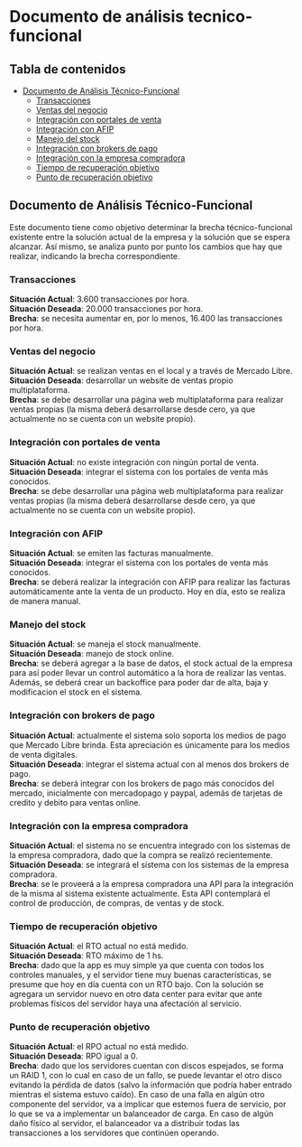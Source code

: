 # Documento de análisis tecnico-funcional

## Tabla de contenidos
- [Documento de Análisis Técnico-Funcional](#documento-de-análisis-técnico-funcional)
    - [Transacciones](#Transacciones)
    - [Ventas del negocio](#Ventas-del-negocio)
    - [Integración con portales de venta](#Integración-con-portales-de-venta)
    - [Integración con AFIP](#Integración-con-AFIP)
    - [Manejo del stock](#Manejo-del-stock)
    - [Integración con brokers de pago](#Integración-con-brokers-de-pago)
    - [Integración con la empresa compradora](#Integración-con-la-empresa-compradora)
    - [Tiempo de recuperación objetivo](#Tiempo-de-recuperación-objetivo)
    - [Punto de recuperación objetivo](#Punto-de-recuperación-objetivo)

## Documento de Análisis Técnico-Funcional
Este documento tiene como objetivo determinar la brecha técnico-funcional existente entre la solución actual de la empresa y la solución que se espera alcanzar. Así mismo, se analiza punto por punto los cambios que hay que realizar, indicando la brecha correspondiente.

### Transacciones
**Situación Actual**: 3.600 transacciones por hora.  
**Situación Deseada**: 20.000 transacciones por hora.  
**Brecha**: se necesita aumentar en, por lo menos, 16.400 las transacciones por hora.  

### Ventas del negocio
**Situación Actual**: se realizan ventas en el local y a través de Mercado Libre.  
**Situación Deseada**: desarrollar un website de ventas propio multiplataforma.  
**Brecha**: se debe desarrollar una página web multiplataforma para realizar ventas propias (la misma deberá desarrollarse desde cero, ya que actualmente no se cuenta con un website propio).  

### Integración con portales de venta
**Situación Actual**: no existe integración con ningún portal de venta.  
**Situación Deseada**: integrar el sistema con los portales de venta más conocidos.  
**Brecha**: se debe desarrollar una página web multiplataforma para realizar ventas propias (la misma deberá desarrollarse desde cero, ya que actualmente no se cuenta con un website propio).  

### Integración con AFIP
**Situación Actual**: se emiten las facturas manualmente.  
**Situación Deseada**: integrar el sistema con los portales de venta más conocidos.  
**Brecha**: se deberá realizar la integración con AFIP para realizar las facturas automáticamente ante la venta de un producto. Hoy en día, esto se realiza de manera manual.    

### Manejo del stock
**Situación Actual**: se maneja el stock manualmente.  
**Situación Deseada**: manejo de stock online.  
**Brecha**: se deberá agregar a la base de datos, el stock actual de la empresa para así poder llevar un control automático a la hora de realizar las ventas. Además, se deberá crear un backoffice para poder dar de alta, baja y modificacion el stock en el sistema.  

### Integración con brokers de pago
**Situación Actual**: actualmente el sistema solo soporta los medios de pago que Mercado Libre brinda. Esta apreciación es únicamente para los medios de venta digitales.  
**Situación Deseada**: integrar el sistema actual con al menos dos brokers de pago.   
**Brecha**: se deberá integrar con los brokers de pago más conocidos del mercado, inicialmente con mercadopago y paypal, además de tarjetas de credito y debito para ventas online.   

### Integración con la empresa compradora
**Situación Actual**: el sistema no se encuentra integrado con los sistemas de la empresa compradora, dado que la compra se realizó recientemente.  
**Situación Deseada**: se integrará el sistema con los sistemas de la empresa compradora.  
**Brecha**: se le proveerá a la empresa compradora una API para la integración de la misma al sistema existente actualmente. Esta API contemplará el control de producción, de compras, de ventas y de stock.   

### Tiempo de recuperación objetivo
**Situación Actual**: el RTO actual no está medido.  
**Situación Deseada**: RTO máximo de 1 hs.  
**Brecha**: dado que la app es muy simple ya que cuenta con todos los controles manuales, y el servidor tiene muy buenas características, se presume que hoy en día cuenta con un RTO bajo. Con la solución se agregara un servidor nuevo en otro data center para evitar que ante problemas físicos del servidor haya una afectación al servicio.  

### Punto de recuperación objetivo
**Situación Actual**: el RPO actual no está medido.  
**Situación Deseada**: RPO igual a 0.  
**Brecha**: dado que los servidores cuentan con discos espejados, se forma un RAID 1, con lo cual en caso de un fallo, se puede levantar el otro disco evitando la pérdida de datos (salvo la información que podría haber entrado mientras el sistema estuvo caído). En caso de una falla en algún otro componente del servidor, va a implicar que estemos fuera de servicio, por lo que se va a implementar un balanceador de carga. En caso de algún daño físico al servidor, el balanceador va a distribuir todas las transacciones a los servidores que continúen operando.  